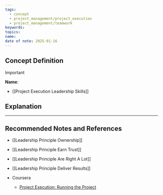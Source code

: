```yaml
---
tags:
  - concept
  - project_management/project_execution
  - project_management/teamwork
keywords: 
topics: 
name: 
date of note: 2025-01-16
---
```


## Concept Definition

>[!important]
>**Name**: 


- [[Project Execution Leadership Skills]]

## Explanation





-----------
##  Recommended Notes and References


- [[Leadership Principle Ownership]]
- [[Leadership Principle Earn Trust]]
- [[Leadership Principle Are Right A Lot]]
- [[Leadership Principle Deliver Results]]


- Coursera
	- [Project Execution: Running the Project](https://www.coursera.org/learn/project-execution-google/home/welcome)